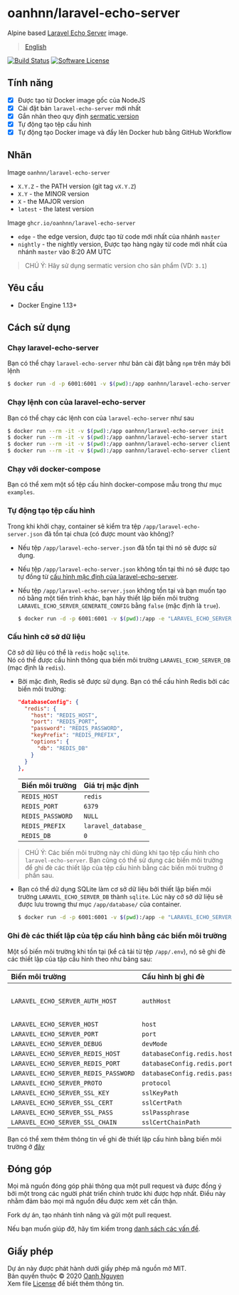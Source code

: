 # oanhnn/laravel-echo-server

Alpine based [Laravel Echo Server](https://github.com/tlaverdure/laravel-echo-server) image.

> [English](README.md)

[![Build Status](https://github.com/oanhnn/docker-laravel-echo-server/workflows/CI/badge.svg)](https://github.com/oanhnn/docker-laravel-echo-server/actions)
[![Software License](https://img.shields.io/github/license/oanhnn/docker-laravel-echo-server.svg)](https://github.com/oanhnn/docker-laravel-echo-server/blob/master/LICENSE)

## Tính năng

- [x] Được tạo từ Docker image gốc của NodeJS
- [x] Cài đặt bản `laravel-echo-server` mới nhất
- [x] Gắn nhãn theo quy định [sermatic version](https://semver.org/spec/v2.0.0.html)
- [x] Tự động tạo tệp cấu hình
- [x] Tự động tạo Docker image và đẩy lên Docker hub bằng GitHub Workflow

## Nhãn

Image `oanhnn/laravel-echo-server`

- `X.Y.Z`  - the PATH  version (git tag `vX.Y.Z`)
- `X.Y`    - the MINOR version 
- `X`      - the MAJOR version
- `latest` - the latest version

Image `ghcr.io/oanhnn/laravel-echo-server`

- `edge`         - the edge version, được tạo từ code mới nhất của nhánh `master`
- `nightly`      - the nightly version, Được tạo hàng ngày từ code mới nhất của nhánh `master` vào 8:20 AM UTC

> CHÚ Ý: Hãy sử dụng sermatic version cho sản phẩm (VD: `3.1`)

## Yêu cầu

- Docker Engine 1.13+

## Cách sử dụng

### Chạy laravel-echo-server

Bạn có thể chạy `laravel-echo-server` như bản cài đặt bằng `npm` trên máy bởi lệnh

```bash
$ docker run -d -p 6001:6001 -v $(pwd):/app oanhnn/laravel-echo-server
```


### Chạy lệnh con của laravel-echo-server

Bạn có thể chạy các lệnh con của `laravel-echo-server` như sau

```bash
$ docker run --rm -it -v $(pwd):/app oanhnn/laravel-echo-server init
$ docker run --rm -it -v $(pwd):/app oanhnn/laravel-echo-server start
$ docker run --rm -it -v $(pwd):/app oanhnn/laravel-echo-server client:add
$ docker run --rm -it -v $(pwd):/app oanhnn/laravel-echo-server client:remove
```

### Chạy với docker-compose

Bạn có thể xem một số tệp cấu hình docker-compose mẫu trong thư mục `examples`.


### Tự động tạo tệp cấu hình

Trong khi khởi chạy, container sẽ kiểm tra tệp `/app/laravel-echo-server.json` đã tồn tại chưa (có được mount vào không)?

- Nếu tệp `/app/laravel-echo-server.json` đã tồn tại thì nó sẽ được sử dụng.
- Nếu tệp `/app/laravel-echo-server.json` không tồn tại thì nó sẽ được tạo tự đồng từ [cấu hình mặc định của laravel-echo-server](https://github.com/tlaverdure/laravel-echo-server/blob/master/README.md#configurable-options). 
- Nếu tệp `/app/laravel-echo-server.json` không tồn tại và bạn muốn tạo nó bằng một tiến trình khác, bạn hãy thiết lập biến môi trường `LARAVEL_ECHO_SERVER_GENERATE_CONFIG` bằng `false` (mặc định là `true`).   
  
  ```bash
  $ docker run -d -p 6001:6001 -v $(pwd):/app -e "LARAVEL_ECHO_SERVER_GENERATE_CONFIG=false" oanhnn/laravel-echo-server
  ```


### Cấu hình cở sở dữ liệu

Cở sở dữ liệu có thể là `redis` hoặc `sqlite`.   
Nó có thể được cấu hình thông qua biến môi trường `LARAVEL_ECHO_SERVER_DB` (mạc định là `redis`). 


- Bởi mặc đinh, Redis sẽ được sử dụng. Bạn có thể cấu hình Redis bởi các biến môi trường:

  ```json
  "databaseConfig": {
    "redis": {
      "host": "REDIS_HOST",
      "port": "REDIS_PORT",
      "password": "REDIS_PASSWORD",
      "keyPrefix": "REDIS_PREFIX",
      "options": {
        "db": "REDIS_DB"
      }
    }
  },
  ```

  | Biến môi trường      | Giá trị mặc định    |
  |:---------------------|:--------------------|
  | `REDIS_HOST`         | `redis`             |
  | `REDIS_PORT`         | `6379`              |
  | `REDIS_PASSWORD`     | `NULL`              |
  | `REDIS_PREFIX`       | `laravel_database_` |
  | `REDIS_DB`           | `0`                 |

> CHÚ Ý: Các biến môi trường này chỉ dùng khi tạo tệp cấu hình cho `laravel-echo-server`. Bạn cũng có thể sử dụng các biến môi trường để ghi đè các thiết lập của tệp cấu hình bằng các biến môi trường ở phần sau.

- Bạn có thể dử dụng SQLite làm cơ sở dữ liệu bởi thiết lập biến môi trường `LARAVEL_ECHO_SERVER_DB` thành `sqlite`. 
  Lúc này cở sở dữ liệu sẽ được lưu trowng thư mục `/app/database/` của container.

  ```bash
  $ docker run -d -p 6001:6001 -v $(pwd):/app -e "LARAVEL_ECHO_SERVER_DB=sqlite" oanhnn/laravel-echo-server
  ```


### Ghi đè các thiết lập của tệp cấu hình bằng các biến môi trường

Một số biến môi trường khi tồn tại (kể cả tải từ tệp `/app/.env`), nó sẽ ghi đè các thiết lập của tập cấu hình theo như bảng sau:

| Biến môi trường                      | Cấu hình bị ghi đè              | Chú ý |
|:-------------------------------------|:--------------------------------|:-----|
| `LARAVEL_ECHO_SERVER_AUTH_HOST`      | `authHost`                      | Nếu không tồn tại nó sẽ nhận giá trị từ biến `LARAVEL_ECHO_SERVER_HOST` nếu được thiết lập |
| `LARAVEL_ECHO_SERVER_HOST`           | `host`                          | |
| `LARAVEL_ECHO_SERVER_PORT`           | `port`                          | |
| `LARAVEL_ECHO_SERVER_DEBUG`          | `devMode`                       | |
| `LARAVEL_ECHO_SERVER_REDIS_HOST`     | `databaseConfig.redis.host`     | |
| `LARAVEL_ECHO_SERVER_REDIS_PORT`     | `databaseConfig.redis.port`     | |
| `LARAVEL_ECHO_SERVER_REDIS_PASSWORD` | `databaseConfig.redis.password` | |
| `LARAVEL_ECHO_SERVER_PROTO`          | `protocol`                      | |
| `LARAVEL_ECHO_SERVER_SSL_KEY`        | `sslKeyPath`                    | |
| `LARAVEL_ECHO_SERVER_SSL_CERT`       | `sslCertPath`                   | |
| `LARAVEL_ECHO_SERVER_SSL_PASS`       | `sslPassphrase`                 | |
| `LARAVEL_ECHO_SERVER_SSL_CHAIN`      | `sslCertChainPath`              | |

Bạn có thể xem thêm thông tin về ghi đè thiết lập cấu hình bằng biến môi trường ở [đây](https://github.com/tlaverdure/laravel-echo-server/blob/master/README.md#dotenv)


## Đóng góp

Mọi mã nguồn đóng góp phải thông qua một pull request và được đồng ý bởi một trong các người phát triển chính trước khi được hợp nhất.
Điều này nhằm đảm bảo mọi mã nguồn đều được xem xét cẩn thận.

Fork dự án, tạo nhánh tính năng và gửi một pull request.

Nếu bạn muốn giúp đỡ, hãy tìm kiếm trong [danh sách các vấn đề](https://github.com/oanhnn/docker-laravel-echo-server/issues).

## Giấy phép

Dự án này được phát hành dưới giấy phép mã nguồn mở MIT.   
Bản quyền thuộc © 2020 [Oanh Nguyen](https://github.com/oanhnn)   
Xem file [License](https://github.com/oanhnn/docker-laravel-echo-server/blob/master/LICENSE) để biết thêm thông tin.

